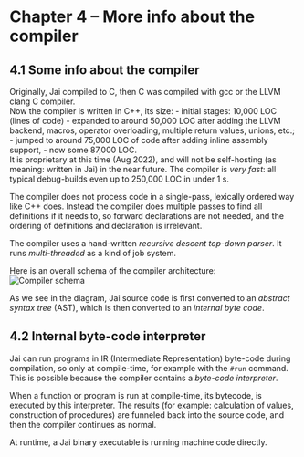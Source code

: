 # Chapter 4 – More info about the compiler
## 4.1 Some info about the compiler

Originally, Jai compiled to C, then C was compiled with gcc or the LLVM clang C compiler.  
Now the compiler is written in C++, its size:
    - initial stages: 10,000 LOC (lines of code)
	- expanded to around 50,000 LOC after adding the LLVM backend, macros, operator overloading, multiple 	return values, unions, etc.; 
	- jumped to around 75,000 LOC of code after adding inline assembly support, 
	- now some 87,000 LOC.  
It is proprietary at this time (Aug 2022), and will not be self-hosting (as meaning: written in Jai) in the near future. The compiler is _very fast_: all typical debug-builds even up to 250,000 LOC in under 1 s.

The compiler does not process code in a single-pass, lexically ordered way like C++ does. Instead the compiler does multiple passes to find all definitions if it needs to, so forward declarations are not needed, and the ordering of definitions and declaration is irrelevant.

The compiler uses a hand-written _recursive descent top-down parser_. It runs _multi-threaded_ as a kind of job system.  

Here is an overall schema of the compiler architecture:  
![Compiler schema](https://github.com/Ivo-Balbaert/The_Way_to_Jai/tree/main/images/compiler_schema.png)

As we see in the diagram, Jai source code is first converted to an _abstract syntax tree_ (AST), which is then converted to an _internal byte code_.
## 4.2 Internal byte-code interpreter
Jai can run programs in IR (Intermediate Representation) byte-code during compilation, so only at compile-time, for example with the `#run` command. This is possible because the compiler contains a _byte-code interpreter_.    

When a function or program is run at compile-time, its bytecode, is executed by this interpreter. The results (for example: calculation of values, construction of procedures) are funneled back into the source code, and then the compiler continues as normal.  

At runtime, a Jai binary executable is running machine code directly. 
